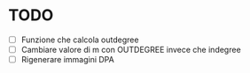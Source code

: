 # TODO
- [ ] Funzione che calcola outdegree
- [ ] Cambiare valore di m con OUTDEGREE invece che indegree
- [ ] Rigenerare immagini DPA

